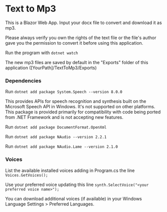 # Text to Mp3

This is a Blazor Web App.
Input your docx file to convert and download it as mp3.

Please always verify you own the rights of the text file or the file's author gave you the permission to convert it before using this application.

Run the program with `dotnet watch`

The new mp3 files are saved by default in the "Exports" folder of this application ([YourPath]/TextToMp3/Exports)


### Dependencies

Run `dotnet add package System.Speech --version 8.0.0`

This provides APIs for speech recognition and synthesis built on the Microsoft Speech API in Windows. It's not supported on other platforms.
This package is provided primarily for compatibility with code being ported from .NET Framework and is not accepting new features.


Run `dotnet add package DocumentFormat.OpenXml`

Run `dotnet add package NAudio --version 2.2.1`

Run `dotnet add package NAudio.Lame --version 2.1.0`


### Voices

List the available installed voices adding in Program.cs the line `Voices.GetVoices();`

Use your preferred voice updating this line  `synth.SelectVoice("<your preferred voice name>");`

You can download additional voices (if available) in your Windows Language Settings > Preferred Languages.